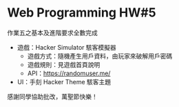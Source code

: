 # Web Programming HW#5

作業五之基本及進階要求全數完成

- 遊戲：Hacker Simulator 駭客模擬器 
    - 遊戲方式：隨機產生用戶資料，由玩家來破解用戶密碼
    - 遊戲規則：見遊戲首頁說明
    - API：https://randomuser.me/
- UI：手刻 Hacker Theme 駭客主題

感謝同學協助批改，萬聖節快樂！